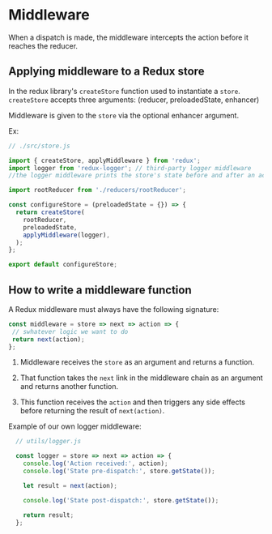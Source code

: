 # Middleware

When a dispatch is made, the middleware intercepts the action before it reaches the reducer. 



## Applying middleware to a Redux store

In the redux library's `createStore` function used to instantiate a `store`. `createStore` accepts three arguments:
(reducer, preloadedState, enhancer)

Middleware is given to the `store` via the optional enhancer argument.

Ex:
```javascript
// ./src/store.js

import { createStore, applyMiddleware } from 'redux';
import logger from 'redux-logger'; // third-party logger middleware
//the logger middleware prints the store's state before and after an action is processed.

import rootReducer from './reducers/rootReducer';

const configureStore = (preloadedState = {}) => {
  return createStore(
    rootReducer,
    preloadedState,
    applyMiddleware(logger),
  );
};

export default configureStore;
```




## How to write a middleware function

A Redux middleware must always have the following signature:

```javascript
const middleware = store => next => action => {
 // swhatever logic we want to do
 return next(action);
};
```

1. Middleware receives the `store` as an argument and returns a function.

2. That function takes the `next` link in the middleware chain as an argument and returns another function.

3. This function receives the `action` and then triggers any side effects before returning the result of `next(action)`. 



Example of our own logger middleware:
```javascript
  // utils/logger.js

  const logger = store => next => action => {
    console.log('Action received:', action);
    console.log('State pre-dispatch:', store.getState());

    let result = next(action);

    console.log('State post-dispatch:', store.getState());

    return result;
  };
```